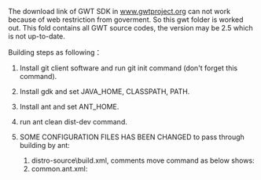 The download link of GWT SDK in www.gwtproject.org can not work because of web restriction from goverment.
So this gwt folder is worked out. This fold contains all GWT source codes, the version may be 2.5 which is not up-to-date.

Building steps as following：
1. Install git client software and run git init command (don't forget this command).
2. Install gdk and set JAVA_HOME, CLASSPATH, PATH.
3. Install ant and set ANT_HOME.
4. run ant clean dist-dev command.
5. SOME CONFIGURATION FILES HAS BEEN CHANGED to pass through building by ant:
    1) distro-source\build.xml, comments move command as below shows:
      <target name="merge_codeserver">
        <echo message="Merge gwt-dev.jar and gwt-codeserver.jar" />
        <gwt.jar destfile="${gwt.build.out}/gwt-dev-merged.jar">
          <zipfileset src="${gwt.build.lib}/gwt-dev.jar"/>
          <zipfileset src="${gwt.build.lib}/gwt-codeserver.jar"/>
        </gwt.jar>
        <echo message="Overwriting gwt-dev.jar with merged gwt-dev.jar" />
        <!--move file="${gwt.build.out}/gwt-dev-merged.jar" tofile="${gwt.build.lib}/gwt-dev.jar"/-->
      </target>
    
    2) common.ant.xml:
      

